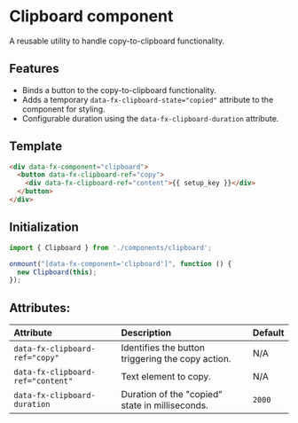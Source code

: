 # Clipboard component

A reusable utility to handle copy-to-clipboard functionality.

## Features

- Binds a button to the copy-to-clipboard functionality.
- Adds a temporary `data-fx-clipboard-state="copied"` attribute to the component for styling.
- Configurable duration using the `data-fx-clipboard-duration` attribute.

## Template

```html
<div data-fx-component="clipboard">
  <button data-fx-clipboard-ref="copy">
    <div data-fx-clipboard-ref="content">{{ setup_key }}</div>
  </button>
</div>
```

## Initialization

```javascript
import { Clipboard } from './components/clipboard';

onmount("[data-fx-component='clipboard']", function () {
  new Clipboard(this);
});
```

## Attributes:

| Attribute                         | Description                                  | Default       |
|:----------------------------------|:---------------------------------------------|:--------------|
| `data-fx-clipboard-ref="copy"`    | Identifies the button triggering the copy action. | N/A           |
| `data-fx-clipboard-ref="content"` | Text element to copy.                        | N/A           |
| `data-fx-clipboard-duration`      | Duration of the "copied" state in milliseconds. | `2000`        |